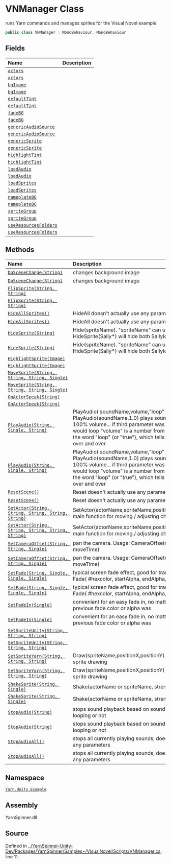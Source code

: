 # VNManager Class

runs Yarn commands and manages sprites for the Visual Novel example


```csharp
public class VNManager : MonoBehaviour, MonoBehaviour
```



## Fields
|Name|Description|
|:---|:---|
|[`actors`](/api/csharp/yarn.unity.example/vnmanager.actors.md)||
|[`actors`](/api/csharp/yarn.unity.example/vnmanager.actors.md)||
|[`bgImage`](/api/csharp/yarn.unity.example/vnmanager.bgimage.md)||
|[`bgImage`](/api/csharp/yarn.unity.example/vnmanager.bgimage.md)||
|[`defaultTint`](/api/csharp/yarn.unity.example/vnmanager.defaulttint.md)||
|[`defaultTint`](/api/csharp/yarn.unity.example/vnmanager.defaulttint.md)||
|[`fadeBG`](/api/csharp/yarn.unity.example/vnmanager.fadebg.md)||
|[`fadeBG`](/api/csharp/yarn.unity.example/vnmanager.fadebg.md)||
|[`genericAudioSource`](/api/csharp/yarn.unity.example/vnmanager.genericaudiosource.md)||
|[`genericAudioSource`](/api/csharp/yarn.unity.example/vnmanager.genericaudiosource.md)||
|[`genericSprite`](/api/csharp/yarn.unity.example/vnmanager.genericsprite.md)||
|[`genericSprite`](/api/csharp/yarn.unity.example/vnmanager.genericsprite.md)||
|[`highlightTint`](/api/csharp/yarn.unity.example/vnmanager.highlighttint.md)||
|[`highlightTint`](/api/csharp/yarn.unity.example/vnmanager.highlighttint.md)||
|[`loadAudio`](/api/csharp/yarn.unity.example/vnmanager.loadaudio.md)||
|[`loadAudio`](/api/csharp/yarn.unity.example/vnmanager.loadaudio.md)||
|[`loadSprites`](/api/csharp/yarn.unity.example/vnmanager.loadsprites.md)||
|[`loadSprites`](/api/csharp/yarn.unity.example/vnmanager.loadsprites.md)||
|[`nameplateBG`](/api/csharp/yarn.unity.example/vnmanager.nameplatebg.md)||
|[`nameplateBG`](/api/csharp/yarn.unity.example/vnmanager.nameplatebg.md)||
|[`spriteGroup`](/api/csharp/yarn.unity.example/vnmanager.spritegroup.md)||
|[`spriteGroup`](/api/csharp/yarn.unity.example/vnmanager.spritegroup.md)||
|[`useResourcesFolders`](/api/csharp/yarn.unity.example/vnmanager.useresourcesfolders.md)||
|[`useResourcesFolders`](/api/csharp/yarn.unity.example/vnmanager.useresourcesfolders.md)||
## Methods
|Name|Description|
|:---|:---|
|[`DoSceneChange(String)`](/api/csharp/yarn.unity.example/vnmanager.doscenechange-system.string-.md)|changes background image|
|[`DoSceneChange(String)`](/api/csharp/yarn.unity.example/vnmanager.doscenechange-system.string-.md)|changes background image|
|[`FlipSprite(String, String)`](/api/csharp/yarn.unity.example/vnmanager.flipsprite-system.string,system.string-.md)||
|[`FlipSprite(String, String)`](/api/csharp/yarn.unity.example/vnmanager.flipsprite-system.string,system.string-.md)||
|[`HideAllSprites()`](/api/csharp/yarn.unity.example/vnmanager.hideallsprites.md)|HideAll doesn't actually use any parameters|
|[`HideAllSprites()`](/api/csharp/yarn.unity.example/vnmanager.hideallsprites.md)|HideAll doesn't actually use any parameters|
|[`HideSprite(String)`](/api/csharp/yarn.unity.example/vnmanager.hidesprite-system.string-.md)|Hide(spriteName). "spriteName" can use wildcards, e.g. HideSprite(Sally*) will hide both SallyIdle and Sally_Happy|
|[`HideSprite(String)`](/api/csharp/yarn.unity.example/vnmanager.hidesprite-system.string-.md)|Hide(spriteName). "spriteName" can use wildcards, e.g. HideSprite(Sally*) will hide both SallyIdle and Sally_Happy|
|[`HighlightSprite(Image)`](/api/csharp/yarn.unity.example/vnmanager.highlightsprite-image-.md)||
|[`HighlightSprite(Image)`](/api/csharp/yarn.unity.example/vnmanager.highlightsprite-image-.md)||
|[`MoveSprite(String, String, String, Single)`](/api/csharp/yarn.unity.example/vnmanager.movesprite-system.string,system.string,system.string,system.single-.md)||
|[`MoveSprite(String, String, String, Single)`](/api/csharp/yarn.unity.example/vnmanager.movesprite-system.string,system.string,system.string,system.single-.md)||
|[`OnActorSpeak(String)`](/api/csharp/yarn.unity.example/vnmanager.onactorspeak-system.string-.md)||
|[`OnActorSpeak(String)`](/api/csharp/yarn.unity.example/vnmanager.onactorspeak-system.string-.md)||
|[`PlayAudio(String, Single, String)`](/api/csharp/yarn.unity.example/vnmanager.playaudio-system.string,system.single,system.string-.md)|PlayAudio( soundName,volume,"loop" )... PlayAudio(soundName,1.0) plays soundName once at 100% volume... if third parameter was word "loop" it would loop "volume" is a number from 0.0 to 1.0 "loop" is the word "loop" (or "true"), which tells the sound to loop over and over|
|[`PlayAudio(String, Single, String)`](/api/csharp/yarn.unity.example/vnmanager.playaudio-system.string,system.single,system.string-.md)|PlayAudio( soundName,volume,"loop" )... PlayAudio(soundName,1.0) plays soundName once at 100% volume... if third parameter was word "loop" it would loop "volume" is a number from 0.0 to 1.0 "loop" is the word "loop" (or "true"), which tells the sound to loop over and over|
|[`ResetScene()`](/api/csharp/yarn.unity.example/vnmanager.resetscene.md)|Reset doesn't actually use any parameters|
|[`ResetScene()`](/api/csharp/yarn.unity.example/vnmanager.resetscene.md)|Reset doesn't actually use any parameters|
|[`SetActor(String, String, String, String, String)`](/api/csharp/yarn.unity.example/vnmanager.setactor-system.string,system.string,system.string,system.string,system.string-.md)| SetActor(actorName,spriteName,positionX,positionY,color) main function for moving / adjusting characters|
|[`SetActor(String, String, String, String, String)`](/api/csharp/yarn.unity.example/vnmanager.setactor-system.string,system.string,system.string,system.string,system.string-.md)| SetActor(actorName,spriteName,positionX,positionY,color) main function for moving / adjusting characters|
|[`SetCameraOffset(String, String, Single)`](/api/csharp/yarn.unity.example/vnmanager.setcameraoffset-system.string,system.string,system.single-.md)|pan the camera. Usage: CameraOffset(xPos, yPos, moveTime)|
|[`SetCameraOffset(String, String, Single)`](/api/csharp/yarn.unity.example/vnmanager.setcameraoffset-system.string,system.string,system.single-.md)|pan the camera. Usage: CameraOffset(xPos, yPos, moveTime)|
|[`SetFade(String, Single, Single, Single)`](/api/csharp/yarn.unity.example/vnmanager.setfade-system.string,system.single,system.single,system.single-.md)|typical screen fade effect, good for transitions? usage: Fade( #hexcolor, startAlpha, endAlpha, fadeTime )|
|[`SetFade(String, Single, Single, Single)`](/api/csharp/yarn.unity.example/vnmanager.setfade-system.string,system.single,system.single,system.single-.md)|typical screen fade effect, good for transitions? usage: Fade( #hexcolor, startAlpha, endAlpha, fadeTime )|
|[`SetFadeIn(Single)`](/api/csharp/yarn.unity.example/vnmanager.setfadein-system.single-.md)|convenient for an easy fade in, no matter what the previous fade color or alpha was|
|[`SetFadeIn(Single)`](/api/csharp/yarn.unity.example/vnmanager.setfadein-system.single-.md)|convenient for an easy fade in, no matter what the previous fade color or alpha was|
|[`SetSpriteUnity(String, String, String)`](/api/csharp/yarn.unity.example/vnmanager.setspriteunity-system.string,system.string,system.string-.md)||
|[`SetSpriteUnity(String, String, String)`](/api/csharp/yarn.unity.example/vnmanager.setspriteunity-system.string,system.string,system.string-.md)||
|[`SetSpriteYarn(String, String, String)`](/api/csharp/yarn.unity.example/vnmanager.setspriteyarn-system.string,system.string,system.string-.md)|Draw(spriteName,positionX,positionY) generic function for sprite drawing|
|[`SetSpriteYarn(String, String, String)`](/api/csharp/yarn.unity.example/vnmanager.setspriteyarn-system.string,system.string,system.string-.md)|Draw(spriteName,positionX,positionY) generic function for sprite drawing|
|[`ShakeSprite(String, Single)`](/api/csharp/yarn.unity.example/vnmanager.shakesprite-system.string,system.single-.md)|Shake(actorName or spriteName, strength=0.5)|
|[`ShakeSprite(String, Single)`](/api/csharp/yarn.unity.example/vnmanager.shakesprite-system.string,system.single-.md)|Shake(actorName or spriteName, strength=0.5)|
|[`StopAudio(String)`](/api/csharp/yarn.unity.example/vnmanager.stopaudio-system.string-.md)|stops sound playback based on sound name, whether it's looping or not|
|[`StopAudio(String)`](/api/csharp/yarn.unity.example/vnmanager.stopaudio-system.string-.md)|stops sound playback based on sound name, whether it's looping or not|
|[`StopAudioAll()`](/api/csharp/yarn.unity.example/vnmanager.stopaudioall.md)|stops all currently playing sounds, doesn't actually take any parameters|
|[`StopAudioAll()`](/api/csharp/yarn.unity.example/vnmanager.stopaudioall.md)|stops all currently playing sounds, doesn't actually take any parameters|
## Namespace
[`Yarn.Unity.Example`](/api/csharp/yarn.unity.example/README.md)

## Assembly
YarnSpinner.dll

## Source
Defined in [../YarnSpinner-Unity-Dev/Packages/YarnSpinner/Samples~/VisualNovel/Scripts/VNManager.cs](https://github.com/YarnSpinnerTool/YarnSpinner-Unity//blob/develop/Samples~/VisualNovel/Scripts/VNManager.cs#L11), line 11.
